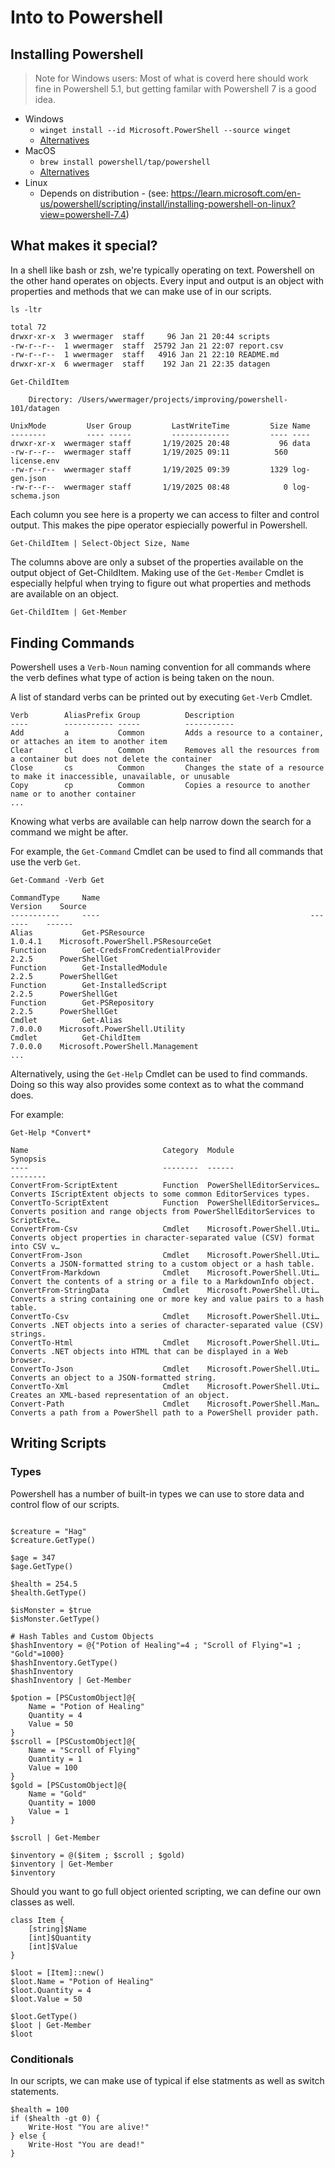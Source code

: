 # Into to Powershell

## Installing Powershell

> Note for Windows users: Most of what is coverd here should work fine in Powershell 5.1, but getting familar with Powershell 7 is a good idea.

- Windows
  - `winget install --id Microsoft.PowerShell --source winget`
  - [Alternatives](https://learn.microsoft.com/en-us/powershell/scripting/install/installing-powershell-on-windows?view=powershell-7.4)
- MacOS
  - `brew install powershell/tap/powershell`
  - [Alternatives](https://learn.microsoft.com/en-us/powershell/scripting/install/installing-powershell-on-macos?view=powershell-7.4)
- Linux 
  - Depends on distribution - (see: https://learn.microsoft.com/en-us/powershell/scripting/install/installing-powershell-on-linux?view=powershell-7.4)


## What makes it special?

In a shell like bash or zsh, we're typically operating on text. Powershell on the other hand operates on objects. Every input and output is an object with properties and methods that we can make use of in our scripts.

`ls -ltr`

``` sh
total 72
drwxr-xr-x  3 wwermager  staff     96 Jan 21 20:44 scripts
-rw-r--r--  1 wwermager  staff  25792 Jan 21 22:07 report.csv
-rw-r--r--  1 wwermager  staff   4916 Jan 21 22:10 README.md
drwxr-xr-x  6 wwermager  staff    192 Jan 21 22:35 datagen
```

`Get-ChildItem`

``` pwsh
    Directory: /Users/wwermager/projects/improving/powershell-101/datagen

UnixMode         User Group         LastWriteTime         Size Name
--------         ---- -----         -------------         ---- ----
drwxr-xr-x  wwermager staff       1/19/2025 20:48           96 data
-rw-r--r--  wwermager staff       1/19/2025 09:11          560 license.env
-rw-r--r--  wwermager staff       1/19/2025 09:39         1329 log-gen.json
-rw-r--r--  wwermager staff       1/19/2025 08:48            0 log-schema.json
```

Each column you see here is a property we can access to filter and control output. This makes the pipe operator espiecially powerful in Powershell.

`Get-ChildItem | Select-Object Size, Name`

The columns above are only a subset of the properties available on the output object of Get-ChildItem. Making use of the `Get-Member` Cmdlet is especially helpful when trying to figure out what properties and methods are available on an object.

`Get-ChildItem | Get-Member`

## Finding Commands

Powershell uses a `Verb-Noun` naming convention for all commands where the verb defines what type of action is being taken on the noun.

A list of standard verbs can be printed out by executing `Get-Verb` Cmdlet.

```
Verb        AliasPrefix Group          Description
----        ----------- -----          -----------
Add         a           Common         Adds a resource to a container, or attaches an item to another item
Clear       cl          Common         Removes all the resources from a container but does not delete the container
Close       cs          Common         Changes the state of a resource to make it inaccessible, unavailable, or unusable
Copy        cp          Common         Copies a resource to another name or to another container
...
```

Knowing what verbs are available can help narrow down the search for a command we might be after. 

For example, the `Get-Command` Cmdlet can be used to find all commands that use the verb `Get`.

`Get-Command -Verb Get`

```
CommandType     Name                                               Version    Source
-----------     ----                                               -------    ------
Alias           Get-PSResource                                     1.0.4.1    Microsoft.PowerShell.PSResourceGet
Function        Get-CredsFromCredentialProvider                    2.2.5      PowerShellGet
Function        Get-InstalledModule                                2.2.5      PowerShellGet
Function        Get-InstalledScript                                2.2.5      PowerShellGet
Function        Get-PSRepository                                   2.2.5      PowerShellGet
Cmdlet          Get-Alias                                          7.0.0.0    Microsoft.PowerShell.Utility
Cmdlet          Get-ChildItem                                      7.0.0.0    Microsoft.PowerShell.Management
...
```

Alternatively, using the `Get-Help` Cmdlet can be used to find commands. Doing so this way also provides some context as to what the command does.

For example:

`Get-Help *Convert*`

```
Name                              Category  Module                    Synopsis                                          
----                              --------  ------                    --------                                          
ConvertFrom-ScriptExtent          Function  PowerShellEditorServices… Converts IScriptExtent objects to some common EditorServices types.
ConvertTo-ScriptExtent            Function  PowerShellEditorServices… Converts position and range objects from PowerShellEditorServices to ScriptExte…
ConvertFrom-Csv                   Cmdlet    Microsoft.PowerShell.Uti… Converts object properties in character-separated value (CSV) format into CSV v…
ConvertFrom-Json                  Cmdlet    Microsoft.PowerShell.Uti… Converts a JSON-formatted string to a custom object or a hash table.
ConvertFrom-Markdown              Cmdlet    Microsoft.PowerShell.Uti… Convert the contents of a string or a file to a MarkdownInfo object.
ConvertFrom-StringData            Cmdlet    Microsoft.PowerShell.Uti… Converts a string containing one or more key and value pairs to a hash table.
ConvertTo-Csv                     Cmdlet    Microsoft.PowerShell.Uti… Converts .NET objects into a series of character-separated value (CSV) strings.
ConvertTo-Html                    Cmdlet    Microsoft.PowerShell.Uti… Converts .NET objects into HTML that can be displayed in a Web browser.
ConvertTo-Json                    Cmdlet    Microsoft.PowerShell.Uti… Converts an object to a JSON-formatted string.    
ConvertTo-Xml                     Cmdlet    Microsoft.PowerShell.Uti… Creates an XML-based representation of an object. 
Convert-Path                      Cmdlet    Microsoft.PowerShell.Man… Converts a path from a PowerShell path to a PowerShell provider path.
```

## Writing Scripts

### Types

Powershell has a number of built-in types we can use to store data and control flow of our scripts.

``` pwsh

$creature = "Hag"
$creature.GetType()

$age = 347
$age.GetType()

$health = 254.5
$health.GetType()

$isMonster = $true
$isMonster.GetType()

# Hash Tables and Custom Objects
$hashInventory = @{"Potion of Healing"=4 ; "Scroll of Flying"=1 ; "Gold"=1000}
$hashInventory.GetType()
$hashInventory
$hashInventory | Get-Member

$potion = [PSCustomObject]@{
    Name = "Potion of Healing"
    Quantity = 4
    Value = 50
}
$scroll = [PSCustomObject]@{
    Name = "Scroll of Flying"
    Quantity = 1
    Value = 100
}
$gold = [PSCustomObject]@{
    Name = "Gold"
    Quantity = 1000
    Value = 1
}

$scroll | Get-Member

$inventory = @($item ; $scroll ; $gold)
$inventory | Get-Member
$inventory
```

Should you want to go full object oriented scripting, we can define our own classes as well.

``` pwsh
class Item {
    [string]$Name
    [int]$Quantity
    [int]$Value
}

$loot = [Item]::new()
$loot.Name = "Potion of Healing"
$loot.Quantity = 4
$loot.Value = 50

$loot.GetType()
$loot | Get-Member
$loot
```

### Conditionals

In our scripts, we can make use of typical if else statments as well as switch statements.

``` pwsh
$health = 100
if ($health -gt 0) {
    Write-Host "You are alive!"
} else {
    Write-Host "You are dead!"
}
```


